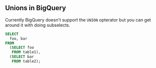 ## Unions in BigQuery

Currently BigQuery doesn't support the `UNION` opterator but you can get around it with doing subselects.

```sql
SELECT
  foo, bar
FROM
  (SELECT foo
   FROM table1),
  (SELECT bar
   FROM table2);
```
